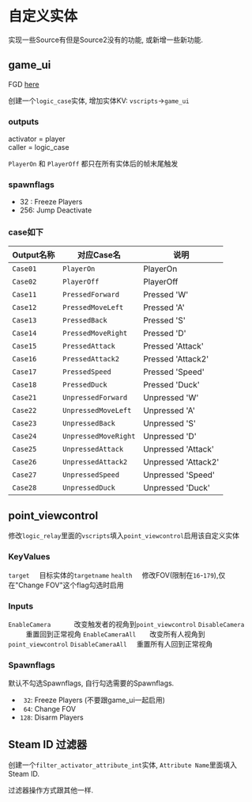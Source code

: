 # 自定义实体

实现一些Source有但是Source2没有的功能, 或新增一些新功能.

## game_ui

FGD [here](https://github.com/fyscs/cs2/tree/master/.fys/mapping)

创建一个``logic_case``实体, 增加实体KV: ``vscripts``→``game_ui``

### outputs

activator = player  
caller    = logic_case

``PlayerOn`` 和 ``PlayerOff`` 都只在所有实体后的帧末尾触发

### spawnflags

- 32 : Freeze Players
- 256: Jump Deactivate

### case如下

| Output名称 | 对应Case名 | 说明 |
|------------|-----------|------|
| ``Case01`` | ``PlayerOn`` |  PlayerOn|
| ``Case02`` | ``PlayerOff`` | PlayerOff|
| ``Case11`` | ``PressedForward`` | Pressed 'W'|
| ``Case12`` | ``PressedMoveLeft`` | Pressed 'A'|
| ``Case13`` | ``PressedBack`` | Pressed 'S'|
| ``Case14`` | ``PressedMoveRight`` | Pressed 'D'|
| ``Case15`` | ``PressedAttack`` | Pressed 'Attack'|
| ``Case16`` | ``PressedAttack2`` | Pressed 'Attack2'|
| ``Case17`` | ``PressedSpeed`` | Pressed 'Speed'|
| ``Case18`` | ``PressedDuck`` | Pressed 'Duck'|
| ``Case21`` | ``UnpressedForward`` | Unpressed 'W'|
| ``Case22`` | ``UnpressedMoveLeft`` | Unpressed 'A'|
| ``Case23`` | ``UnpressedBack`` | Unpressed 'S'|
| ``Case24`` | ``UnpressedMoveRight`` | Unpressed 'D'|
| ``Case25`` | ``UnpressedAttack`` | Unpressed 'Attack'|
| ``Case26`` | ``UnpressedAttack2`` | Unpressed 'Attack2'|
| ``Case27`` | ``UnpressedSpeed`` | Unpressed 'Speed'|
| ``Case28`` | ``UnpressedDuck`` | Unpressed 'Duck'|


## point_viewcontrol

修改`logic_relay`里面的`vscripts`填入`point_viewcontrol`启用该自定义实体

### KeyValues

`target` &nbsp;&nbsp;&nbsp;&nbsp;目标实体的`targetname`
`health` &nbsp;&nbsp;&nbsp;&nbsp;修改FOV(限制在`16`-`179`),仅在"Change FOV"这个flag勾选时启用

### Inputs

`EnableCamera`	&nbsp;&nbsp;&nbsp;&nbsp;&nbsp;&nbsp;&nbsp;&nbsp;&nbsp;&nbsp;&nbsp;改变触发者的视角到`point_viewcontrol`
`DisableCamera`	&nbsp;&nbsp;&nbsp;&nbsp;&nbsp;&nbsp;&nbsp;&nbsp;&nbsp;重置回到正常视角
`EnableCameraAll`	&nbsp;&nbsp;&nbsp;&nbsp;&nbsp;&nbsp;改变所有人视角到`point_viewcontrol`
`DisableCameraAll`	&nbsp;&nbsp;&nbsp;&nbsp;重置所有人回到正常视角

### Spawnflags

默认不勾选Spawnflags, 自行勾选需要的Spawnflags.

- ` 32`: Freeze Players (不要跟game_ui一起启用)
- ` 64`: Change FOV
- `128`: Disarm Players


## Steam ID 过滤器

创建一个`filter_activator_attribute_int`实体, `Attribute Name`里面填入Steam ID.

过滤器操作方式跟其他一样.